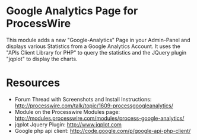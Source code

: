 Google Analytics Page for ProcessWire
=====================================
This module adds a new "Google-Analytics" Page in your Admin-Panel and displays various Statistics from a Google Analytics Account.
It uses the "APIs Client Library for PHP" to query the statistics and the JQuery plugin "jqplot" to display the charts.
# Resources
* Forum Thread with Screenshots and Install Instructions: http://processwire.com/talk/topic/1609-processgoogleanalytics/
* Module on the Processwire Modules page: http://modules.processwire.com/modules/process-google-analytics/
* jqplot Jquery Plugin: http://www.jqplot.com
* Google php api client: http://code.google.com/p/google-api-php-client/
